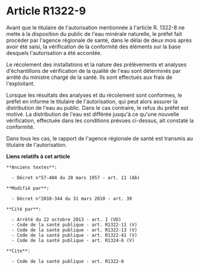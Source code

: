 # Article R1322-9

Avant que le titulaire de l'autorisation mentionnée à l'article R. 1322-8 ne mette à la disposition du public de l'eau
minérale naturelle, le préfet fait procéder par l'agence régionale de santé, dans le délai de deux mois après avoir été
saisi, la vérification de la conformité des éléments sur la base desquels l'autorisation a été accordée. 

Le récolement des installations et la nature des prélèvements et analyses d'échantillons de vérification de la qualité de
l'eau sont déterminés par arrêté du ministre chargé de la santé. Ils sont effectués aux frais de l'exploitant. 

Lorsque les résultats des analyses et du récolement sont conformes, le préfet en informe le titulaire de l'autorisation, qui
peut alors assurer la distribution de l'eau au public. Dans le cas contraire, le refus du préfet est motivé. La distribution
de l'eau est différée jusqu'à ce qu'une nouvelle vérification, effectuée dans les conditions prévues ci-dessus, ait constaté
la conformité. 

Dans tous les cas, le rapport de l'agence régionale de santé est transmis au titulaire de l'autorisation.

**Liens relatifs à cet article**

	**Anciens textes**:

	  - Décret n°57-404 du 28 mars 1957 - art. 11 (Ab)

	**Modifié par**:

	  - Décret n°2010-344 du 31 mars 2010 - art. 39

	**Cité par**:

	  - Arrêté du 22 octobre 2013 - art. 1 (VD)
	  - Code de la santé publique - art. R1322-11 (V)
	  - Code de la santé publique - art. R1322-13 (V)
	  - Code de la santé publique - art. R1322-41 (V)
	  - Code de la santé publique - art. R1324-6 (V)

	**Cite**:

	  - Code de la santé publique - art. R1322-8
